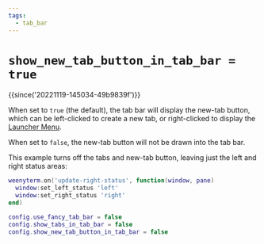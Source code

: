 ```yaml
---
tags:
  - tab_bar
---
```

# `show_new_tab_button_in_tab_bar = true`

{{since('20221119-145034-49b9839f')}}

When set to `true` (the default), the tab bar will display the new-tab button,
which can be left-clicked to create a new tab, or right-clicked to display the
[Launcher Menu](../../launch.md).

When set to `false`, the new-tab button will not be drawn into the tab bar.

This example turns off the tabs and new-tab button, leaving just the left and
right status areas:

```lua
weenyterm.on('update-right-status', function(window, pane)
  window:set_left_status 'left'
  window:set_right_status 'right'
end)

config.use_fancy_tab_bar = false
config.show_tabs_in_tab_bar = false
config.show_new_tab_button_in_tab_bar = false
```

